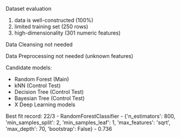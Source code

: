 Dataset evaluation
1. data is well-constructed (100%)
2. limited training set (250 rows)
3. high-dimensionality (301 numeric features)

Data Cleansing not needed

Data Preprocessing not needed (unknown features)

Candidate models:
- Random Forest (Main)
- kNN (Control Test)
- Decision Tree (Control Test)
- Bayesian Tree (Control Test)
- X Deep Learning models

Best fit record:
22/3 - RandomForestClassifier - {'n_estimators': 800, 'min_samples_split': 2, 'min_samples_leaf': 1, 'max_features': 'sqrt', 'max_depth': 70, 'bootstrap': False} - 0.736